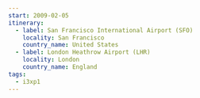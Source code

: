 ```yaml
---
start: 2009-02-05
itinerary:
  - label: San Francisco International Airport (SFO)
    locality: San Francisco
    country_name: United States
  - label: London Heathrow Airport (LHR)
    locality: London
    country_name: England
tags:
  - i3xp1
---
```

